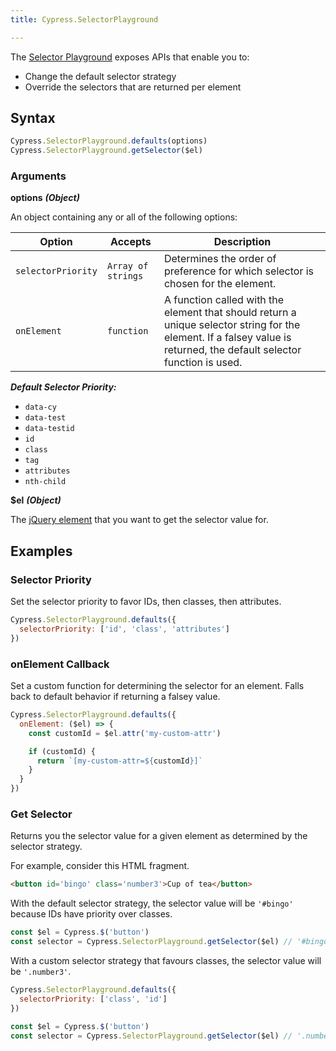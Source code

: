 ```yaml
---
title: Cypress.SelectorPlayground

---
```


The [Selector Playground](/guides/core-concepts/test-runner#Selector-Playground) exposes APIs that enable you to:

- Change the default selector strategy
- Override the selectors that are returned per element

## Syntax

```javascript
Cypress.SelectorPlayground.defaults(options)
Cypress.SelectorPlayground.getSelector($el)
```

### Arguments

**<Icon name="angle-right"></Icon> options**  ***(Object)***

An object containing any or all of the following options:

Option | Accepts | Description
--- | --- | ---
`selectorPriority` | `Array of strings` | Determines the order of preference for which selector is chosen for the element.
`onElement` | `function` | A function called with the element that should return a unique selector string for the element. If a falsey value is returned, the default selector function is used.

***Default Selector Priority:***

- `data-cy`
- `data-test`
- `data-testid`
- `id`
- `class`
- `tag`
- `attributes`
- `nth-child`

**<Icon name="angle-right"></Icon> $el**  ***(Object)***

The [jQuery element](http://api.jquery.com/Types/#jQuery) that you want to get the selector value for.

## Examples

### Selector Priority

Set the selector priority to favor IDs, then classes, then attributes.

```javascript
Cypress.SelectorPlayground.defaults({
  selectorPriority: ['id', 'class', 'attributes']
})
```

### onElement Callback

Set a custom function for determining the selector for an element. Falls back to default behavior if returning a falsey value.

```javascript
Cypress.SelectorPlayground.defaults({
  onElement: ($el) => {
    const customId = $el.attr('my-custom-attr')

    if (customId) {
      return `[my-custom-attr=${customId}]`
    }
  }
})
```

### Get Selector

Returns you the selector value for a given element as determined by the selector strategy.

For example, consider this HTML fragment.

```html
<button id='bingo' class='number3'>Cup of tea</button>
```

With the default selector strategy, the selector value will be `'#bingo'` because IDs have priority over classes.

```js
const $el = Cypress.$('button')
const selector = Cypress.SelectorPlayground.getSelector($el) // '#bingo'
```

With a custom selector strategy that favours classes, the selector value will be `'.number3'`.

```js
Cypress.SelectorPlayground.defaults({
  selectorPriority: ['class', 'id']
})

const $el = Cypress.$('button')
const selector = Cypress.SelectorPlayground.getSelector($el) // '.number3'
```

